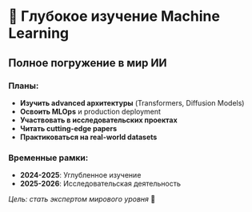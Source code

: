 # 🤖 Глубокое изучение Machine Learning

## Полное погружение в мир ИИ

### Планы:
- **Изучить advanced архитектуры** (Transformers, Diffusion Models)
- **Освоить MLOps** и production deployment
- **Участвовать в исследовательских проектах**
- **Читать cutting-edge papers**
- **Практиковаться на real-world datasets**

### Временные рамки:
- **2024-2025**: Углубленное изучение
- **2025-2026**: Исследовательская деятельность

*Цель: стать экспертом мирового уровня* 🚀 